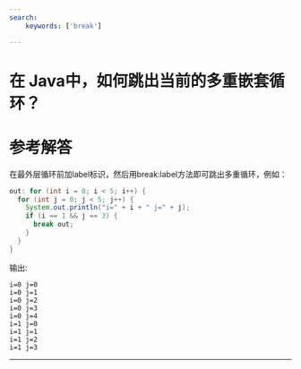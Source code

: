 ```yaml
---
search:
    keywords: ['break']

---
```




# 在 Java中，如何跳出当前的多重嵌套循环？

# 参考解答

在最外层循环前加label标识，然后用break:label方法即可跳出多重循环，例如：



```java
out: for (int i = 0; i < 5; i++) {
  for (int j = 0; j < 5; j++) {
    System.out.println("i=" + i + " j=" + j);
    if (i == 1 && j == 3) {
      break out;
    }
  }
}
```



输出:


```
i=0 j=0
i=0 j=1
i=0 j=2
i=0 j=3
i=0 j=4
i=1 j=0
i=1 j=1
i=1 j=2
i=1 j=3
```


---

